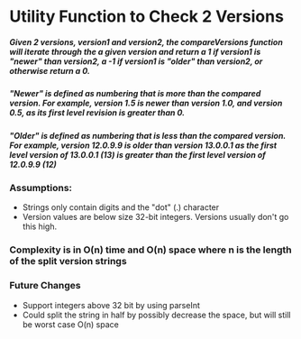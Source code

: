 # Utility Function to Check 2 Versions

#####  Given 2 versions, version1 and version2, the compareVersions function will iterate through the a given version and return a 1 if version1 is "newer" than version2, a -1 if version1 is "older" than version2, or otherwise return a 0.

##### "Newer" is defined as numbering that is more than the compared version. For example, version 1.5 is newer than version 1.0, and version 0.5, as its first level revision is greater than 0. 

##### "Older" is defined as numbering that is less than the compared version. For example, version 12.0.9.9 is older than version 13.0.0.1 as the first level version of 13.0.0.1 (13) is greater than the first level version of 12.0.9.9 (12)

### Assumptions:
- Strings only contain digits and the "dot" (.) character
- Version values are below size 32-bit integers. Versions usually don't go this high.

### Complexity is in O(n) time and O(n) space where n is the length of the split version strings

### Future Changes
- Support integers above 32 bit by using parseInt
- Could split the string in half by possibly decrease the space, but will still be worst case O(n) space


